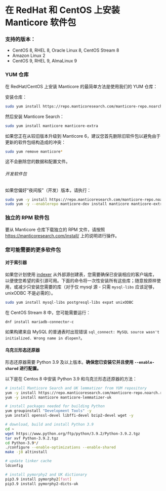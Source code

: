 # 在 RedHat 和 CentOS 上安装 Manticore 软件包

### 支持的版本：

* CentOS 8, RHEL 8, Oracle Linux 8, CentOS Stream 8
* Amazon Linux 2
* CentOS 9, RHEL 9, AlmaLinux 9

### YUM 仓库

在 RedHat/CentOS 上安装 Manticore 的最简单方法是使用我们的 YUM 仓库：

安装仓库：
```bash
sudo yum install https://repo.manticoresearch.com/manticore-repo.noarch.rpm
```

然后安装 Manticore Search：
```bash
sudo yum install manticore manticore-extra
```

如果您正在从较旧版本升级到 Manticore 6，建议您首先删除旧软件包以避免由于更新的软件包结构造成的冲突：

```bash
sudo yum remove manticore*
```

这不会删除您的数据和配置文件。

###### 开发软件包
如果您偏好“夜间版”（开发）版本，请执行：

```bash
sudo yum -y install https://repo.manticoresearch.com/manticore-repo.noarch.rpm && \
sudo yum -y --enablerepo manticore-dev install manticore manticore-extra manticore-common manticore-server manticore-server-core manticore-tools manticore-executor manticore-buddy manticore-backup manticore-columnar-lib manticore-server-core-debuginfo manticore-tools-debuginfo manticore-columnar-lib-debuginfo  manticore-icudata manticore-galera manticore-galera-debuginfo manticore-language-packs manticore-load
```

### 独立的 RPM 软件包
要从 Manticore 仓库下载独立的 RPM 文件，请按照 https://manticoresearch.com/install/ 上的说明进行操作。

### 您可能需要的更多软件包
#### 对于索引器
如果您计划使用 [indexer](../Data_creation_and_modification/Adding_data_from_external_storages/Plain_tables_creation.md#Indexer-tool) 从外部源创建表，您需要确保已安装相应的客户端库，以便使您希望的索引源可用。下面的命令将一次性安装所有这些库；随意按原样使用，或减少只安装您需要的库（对于仅 mysql 源 - 只需 `mysql-libs` 应该足够，unixODBC 不是必需的）。

```bash
sudo yum install mysql-libs postgresql-libs expat unixODBC
```

在 CentOS Stream 8 中，您可能需要运行：

```
dnf install mariadb-connector-c
```

如果构建来自 MySQL 的普通表时出现错误 `sql_connect: MySQL source wasn't initialized. Wrong name in dlopen?`。

#### 乌克兰形态还原器
形态还原器需要 Python 3.9 及以上版本。**确保您已安装它并且使用 `--enable-shared` 进行配置。**

以下是在 Centos 8 中安装 Python 3.9 和乌克兰形态还原器的方法：

```bash
# install Manticore Search and UK lemmatizer from YUM repository
yum -y install https://repo.manticoresearch.com/manticore-repo.noarch.rpm
yum -y install manticore manticore-lemmatizer-uk

# install packages needed for building Python
yum groupinstall "Development Tools" -y
yum install openssl-devel libffi-devel bzip2-devel wget -y

# download, build and install Python 3.9
cd ~
wget https://www.python.org/ftp/python/3.9.2/Python-3.9.2.tgz
tar xvf Python-3.9.2.tgz
cd Python-3.9*/
./configure --enable-optimizations --enable-shared
make -j8 altinstall

# update linker cache
ldconfig

# install pymorphy2 and UK dictionary
pip3.9 install pymorphy2[fast]
pip3.9 install pymorphy2-dicts-uk
```
<!-- proofread -->

